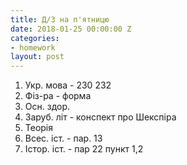 ```yaml
---
title: Д/З на п'ятницю
date: 2018-01-25 00:00:00 Z
categories:
- homework
layout: post
---
```


1.  Укр. мова - 230 232
2.  Фіз-ра - форма
3.  Осн. здор.
4.  Заруб. літ - конспект про Шекспіра
5.  Теорія
6.  Всес. іст. - пар. 13
7.  Істор. іст. - пар 22 пункт 1,2